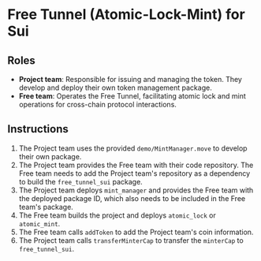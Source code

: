 # Free Tunnel (Atomic-Lock-Mint) for Sui

## Roles

- **Project team**: Responsible for issuing and managing the token. They develop and deploy their own token management package.
- **Free team**: Operates the Free Tunnel, facilitating atomic lock and mint operations for cross-chain protocol interactions.

## Instructions

1. The Project team uses the provided `demo/MintManager.move` to develop their own package.
2. The Project team provides the Free team with their code repository. The Free team needs to add the Project team's repository as a dependency to build the `free_tunnel_sui` package.
3. The Project team deploys `mint_manager` and provides the Free team with the deployed package ID, which also needs to be included in the Free team's package.
4. The Free team builds the project and deploys `atomic_lock` or `atomic_mint`.
5. The Free team calls `addToken` to add the Project team's coin information.
6. The Project team calls `transferMinterCap` to transfer the `minterCap` to `free_tunnel_sui`.
